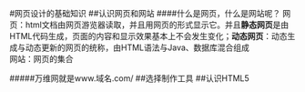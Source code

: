 #网页设计的基础知识
##认识网页和网站
####什么是网页，什么是网站呢？
网页：html文档由网页游览器读取，并且用网页的形式显示它。并且**静态网页**是由HTML代码生成，页面的内容和显示效果基本上不会发生变化；**动态网页**：动态生成与动态更新的网页的统称，由HTML语法与Java、数据库混合组成<br>网站：网页的集合

#####万维网就是www.域名.com/
##选择制作工具
##认识HTML5